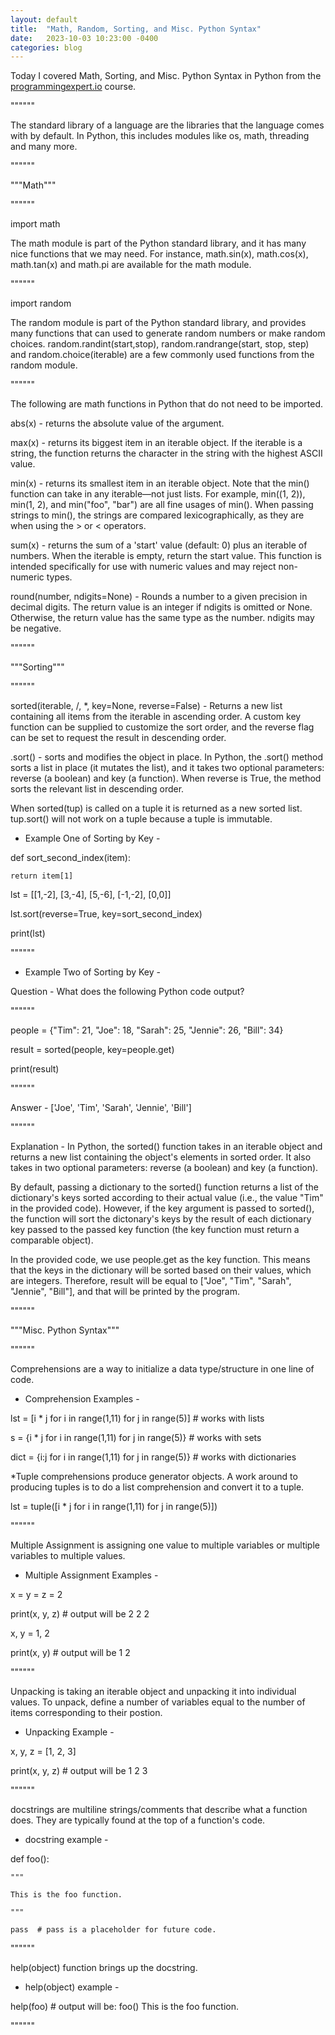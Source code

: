 ```yaml
---
layout: default
title:  "Math, Random, Sorting, and Misc. Python Syntax"
date:   2023-10-03 10:23:00 -0400
categories: blog
---
```

Today I covered Math, Sorting, and Misc. Python Syntax in Python from the [programmingexpert.io][course-site] course.

""""""

The standard library of a language are the libraries that the language comes with by default. In Python, this includes modules like os, math, threading and many more.

""""""

"""Math"""

""""""

import math

The math module is part of the Python standard library, and it has many nice functions that we may need. For instance, math.sin(x), math.cos(x), math.tan(x) and math.pi are available for the math module.

""""""

import random

The random module is part of the Python standard library, and provides many functions that can used to generate random numbers or make random choices. random.randint(start,stop), random.randrange(start, stop, step) and random.choice(iterable) are a few commonly used functions from the random module.

""""""

The following are math functions in Python that do not need to be imported.

abs(x) - returns the absolute value of the argument.

max(x) - returns its biggest item in an iterable object. If the iterable is a string, the function returns the character in the string with the highest ASCII value.

min(x) - returns its smallest item in an iterable object. Note that the min() function can take in any iterable—not just lists. For example, min((1, 2)), min(1, 2), and min("foo", "bar") are all fine usages of min(). When passing strings to min(), the strings are compared lexicographically, as they are when using the > or < operators.

sum(x) - returns the sum of a 'start' value (default: 0) plus an iterable of numbers. When the iterable is empty, return the start value. This function is intended specifically for use with numeric values and may reject non-numeric types.

round(number, ndigits=None) - Rounds a number to a given precision in decimal digits. The return value is an integer if ndigits is omitted or None.  Otherwise, the return value has the same type as the number.  ndigits may be negative. 

""""""

"""Sorting"""

""""""

sorted(iterable, /, *, key=None, reverse=False) - Returns a new list containing all items from the iterable in ascending order. A custom key function can be supplied to customize the sort order, and the reverse flag can be set to request the result in descending order.

.sort() - sorts and modifies the object in place. In Python, the .sort() method sorts a list in place (it mutates the list), and it takes two optional parameters: reverse (a boolean) and key (a function). When reverse is True, the method sorts the relevant list in descending order.

When sorted(tup) is called on a tuple it is returned as a new sorted list. tup.sort() will not work on a tuple because a tuple is immutable.

- Example One of Sorting by Key -

def sort_second_index(item):

    return item[1]

lst = [[1,-2], [3,-4], [5,-6], [-1,-2], [0,0]]

lst.sort(reverse=True, key=sort_second_index)

print(lst)

""""""

- Example Two of Sorting by Key -

Question - What does the following Python code output?

""""""

people = {"Tim": 21, "Joe": 18, "Sarah": 25, "Jennie": 26, "Bill": 34}

result = sorted(people, key=people.get)

print(result)

""""""

Answer - ['Joe', 'Tim', 'Sarah', 'Jennie', 'Bill']

""""""

Explanation - In Python, the sorted() function takes in an iterable object and returns a new list containing the object's elements in sorted order. It also takes in two optional parameters: reverse (a boolean) and key (a function).

By default, passing a dictionary to the sorted() function returns a list of the dictionary's keys sorted according to their actual value (i.e., the value "Tim" in the provided code). However, if the key argument is passed to sorted(), the function will sort the dictonary's keys by the result of each dictionary key passed to the passed key function (the key function must return a comparable object).

In the provided code, we use people.get as the key function. This means that the keys in the dictionary will be sorted based on their values, which are integers. Therefore, result will be equal to ["Joe", "Tim", "Sarah", "Jennie", "Bill"], and that will be printed by the program.

""""""

"""Misc. Python Syntax"""

""""""

Comprehensions are a way to initialize a data type/structure in one line of code.

- Comprehension Examples -

lst = [i * j for i in range(1,11) for j in range(5)]  # works with lists

s = {i * j for i in range(1,11) for j in range(5)}  # works with sets

dict = {i:j for i in range(1,11) for j in range(5)}  # works with dictionaries

*Tuple comprehensions produce generator objects. A work around to producing tuples is to do a list comprehension and convert it to a tuple.

lst = tuple([i * j for i in range(1,11) for j in range(5)])

""""""

Multiple Assignment is assigning one value to multiple variables or multiple variables to multiple values.

- Multiple Assignment Examples -

x = y = z = 2

print(x, y, z)  # output will be 2 2 2

x, y = 1, 2

print(x, y)  # output will be 1 2

""""""

Unpacking is taking an iterable object and unpacking it into individual values. To unpack, define a number of variables equal
to the number of items corresponding to their postion.

- Unpacking Example -

x, y, z = [1, 2, 3]

print(x, y, z)  # output will be 1 2 3

""""""

docstrings are multiline strings/comments that describe what a function does. They are typically found at the top of a function's code.

- docstring example -

def foo():

    """

    This is the foo function.

    """

    pass  # pass is a placeholder for future code.

""""""

help(object) function brings up the docstring.

- help(object) example -

help(foo)  # output will be: foo() This is the foo function.

""""""

[course-site]: https://www.programmingexpert.io/index